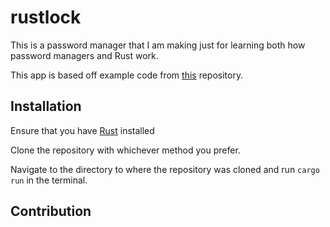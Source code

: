 

# rustlock

This is a password manager that I am making just for learning both how password managers and Rust work. 

This app is based off example code from [this](https://github.com/zupzup/rust-commandline-example) repository.

## Installation

Ensure that you have [Rust](https://www.rust-lang.org/learn/get-started) installed

Clone the repository with whichever method you prefer.

Navigate to the directory to where the repository was cloned and run ```cargo run``` in the terminal.


## Contribution

